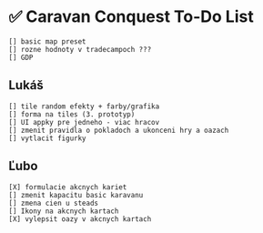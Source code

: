 # ✅ Caravan Conquest To-Do List

    [] basic map preset
    [] rozne hodnoty v tradecampoch ???
    [] GDP


## Lukáš

    [] tile random efekty + farby/grafika
    [] forma na tiles (3. prototyp)
    [] UI appky pre jedneho - viac hracov
    [] zmenit pravidla o pokladoch a ukonceni hry a oazach
    [] vytlacit figurky


## Ľubo

    [X] formulacie akcnych kariet
    [] zmenit kapacitu basic karavanu
    [] zmena cien u steads
    [] Ikony na akcnych kartach
    [X] vylepsit oazy v akcnych kartach
    
